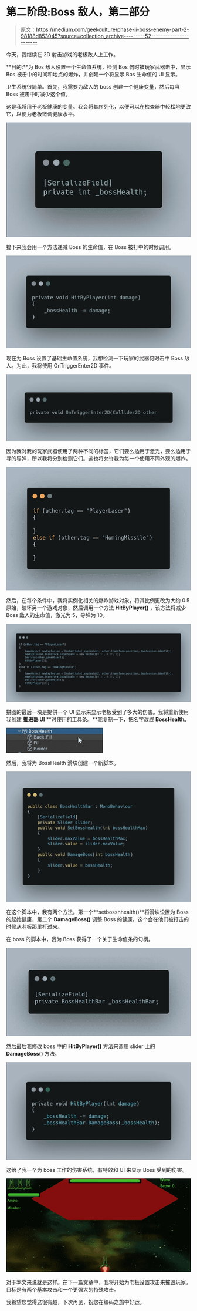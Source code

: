 # 第二阶段:Boss 敌人，第二部分

> 原文：<https://medium.com/geekculture/phase-ii-boss-enemy-part-2-98188d853045?source=collection_archive---------52----------------------->

今天，我继续在 2D 射击游戏的老板敌人上工作。

**目的:**为 Bos 敌人设置一个生命值系统，检测 Bos 何时被玩家武器击中，显示 Bos 被击中的时间和地点的爆炸，并创建一个将显示 Bos 生命值的 UI 显示。

卫生系统很简单。首先，我需要为敌人的 boss 创建一个健康变量，然后每当 Boss 被击中时减少这个值。

这是我将用于老板健康的变量。我会将其序列化，以便可以在检查器中轻松地更改它，以便为老板微调健康水平。

![](img/4b21d208ce8c9b069357b84e4d988d0a.png)

接下来我会用一个方法递减 Boss 的生命值，在 Boss 被打中的时候调用。

![](img/165375af5b586846e2ab07c14ac2f1ec.png)

现在为 Boss 设置了基础生命值系统，我想检测一下玩家的武器何时击中 Boss 敌人。为此，我将使用 OnTriggerEnter2D 事件。

![](img/be2df905984365cebc5a0266f5fce0c8.png)

因为我对我的玩家武器使用了两种不同的标签，它们要么适用于激光，要么适用于寻的导弹，所以我将分别检测它们。这也将允许我为每一个使用不同外观的爆炸。

![](img/5f46d71f0bf0226bc8aa607784894f32.png)

然后，在每个条件中，我将实例化相关的爆炸游戏对象，将其比例更改为大约 0.5 原始，破坏另一个游戏对象，然后调用一个方法 **HitByPlayer()** ，该方法将减少 Boss 敌人的生命值，激光为 5，导弹为 10。

![](img/edebd8d5edfeabaff709b090e48324ec.png)

拼图的最后一块是提供一个 UI 显示来显示老板受到了多大的伤害。我将重新使用我创建 [**推进器 UI**](https://reisuj.medium.com/phase-i-thruster-scaling-bar-hud-8c730713f823) **时使用的工具条。**我复制一下，把名字改成 **BossHealth。**

![](img/3910aa039906a76b53673cf842972245.png)

然后，我将为 BossHealth 滑块创建一个新脚本。

![](img/417e0fc2c16cf715d7c33c90600900a6.png)

在这个脚本中，我有两个方法。第一个**setbosshhealth()**将滑块设置为 Boss 的起始健康，第二个 **DamageBoss()** 调整 Boss 的健康。这个会在他们被打击的时候从老板那里打过来。

在 boss 的脚本中，我为 Boss 获得了一个关于生命值条的句柄。

![](img/429e5b2fd178343f13a463fae0dffdb9.png)

然后最后我修改 boss 中的 **HitByPlayer()** 方法来调用 slider 上的 **DamageBoss()** 方法。

![](img/b4ae9bfcdd1b4b00ed00ef09c31435f6.png)

这给了我一个为 boss 工作的伤害系统，有特效和 UI 来显示 Boss 受到的伤害。

![](img/25dd080abf3290ebc203df3a2a44712b.png)

对于本文来说就是这样。在下一篇文章中，我将开始为老板设置攻击来摧毁玩家。目标是有两个基本攻击和一个更强大的特殊攻击。

我希望您觉得这很有趣，下次再见，祝您在编码之旅中好运。